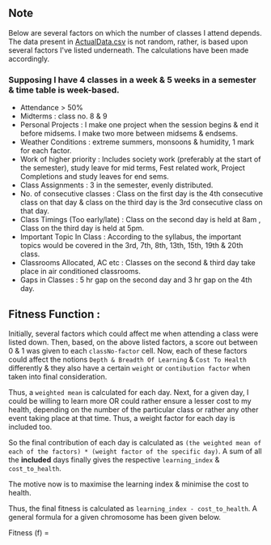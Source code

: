## Note 

Below are several factors on which the number of classes I attend depends. The data present in [ActualData.csv](https://github.com/shikhar-scs/geneticAlgorithms/blob/master/ActualData.csv) is not random, rather, is based upon several factors I've listed underneath. The calculations have been made accordingly.

### Supposing I have 4 classes in a week & 5 weeks in a semester & time table is week-based.

- Attendance > 50% 																				
- Midterms : class no. 8 & 9
- Personal Projects : I make one project when the session begins & end it before midsems. I make two more between midsems & endsems.																			
- Weather Conditions : extreme summers, monsoons & humidity, 1 mark for each factor. 						
- Work of higher priority : Includes society work (preferably at the start of the semester), study leave for mid terms, Fest related work, Project Completions and study leaves for end sems.
- Class Assignments : 3 in the semester, evenly distributed.	
- No. of consecutive classes :	Class on the first day is the 4th consecutive class on that day & class on the third day is the 3rd consecutive class on that day.
- Class Timings (Too early/late) : Class on the second day is held at 8am , Class on the third day is held at 5pm.															
- Important Topic In Class : According to the syllabus, the important topics would be covered in the 3rd, 7th, 8th, 13th, 15th, 19th & 20th class.
- Classrooms Allocated, AC etc : Classes on the second & third day take place in air conditioned classrooms.
- Gaps in Classes :	5 hr gap on the second day and 3 hr gap on the 4th day.																			


## Fitness Function :

Initially, several factors which could affect me when attending a class were listed down. Then, based, on the above listed factors, a score out between 0 & 1 was given to each `classNo-factor` cell. Now, each of these factors could affect the notions `Depth & Breadth Of Learning` & `Cost To Health` differently & they also have a certain `weight` or `contibution factor` when taken into final consideration. 

Thus, a `weighted mean` is calculated for each day. Next, for a given day, I could be willing to learn more OR could rather ensure a lesser cost to my health, depending on the number of the particular class or rather any other event taking place at that time. Thus, a weight factor for each day is included too. 

So the final contribution of each day is calculated as `(the weighted mean of each of the factors) * (weight factor of the specific day)`. A sum of all the **included** days finally gives the respective `learning_index` & `cost_to_health`. 

The motive now is to maximise the learning index & minimise the cost to health.

Thus, the final fitness is calculated as `learning_index - cost_to_health`. 
A general formula for a given chromosome has been given below.

Fitness (f) = 

